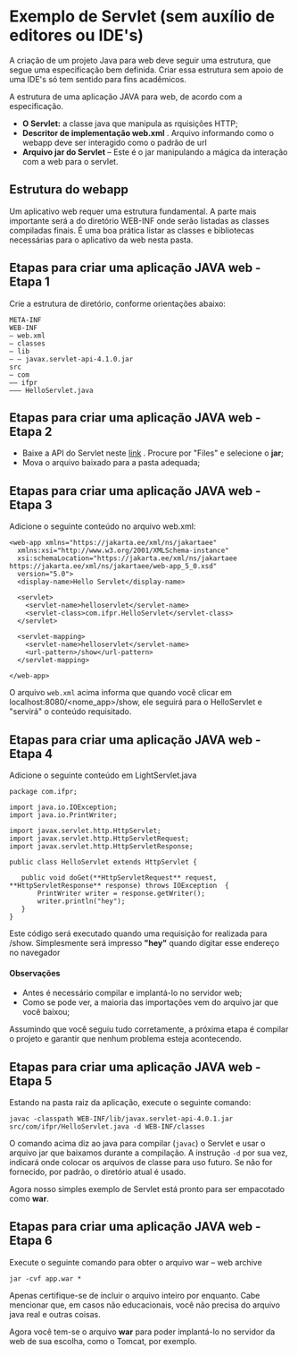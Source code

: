 
# Exemplo de Servlet (sem auxílio de editores ou IDE's)

A criação de um projeto Java para web deve seguir uma estrutura, que segue uma especificação bem definida. 
Criar essa estrutura sem apoio de uma IDE's só tem sentido para fins acadêmicos.


A estrutura de uma aplicação JAVA para web, de acordo com a especificação.

 - **O Servlet:** a classe java que manipula as rquisições HTTP; 
 - **Descritor de implementação web.xml** . Arquivo informando como o webapp deve ser interagido como o padrão de url 
 - **Arquivo jar do Servlet** – Este é o jar manipulando a mágica da interação com a web para o servlet.

## Estrutura do webapp

Um aplicativo web requer uma estrutura fundamental. A parte mais importante será a do diretório WEB-INF onde serão listadas as classes compiladas finais. É uma boa prática listar as classes e bibliotecas necessárias para o aplicativo da web nesta pasta.


## Etapas para criar uma aplicação JAVA web - Etapa 1
Crie a estrutura de diretório, conforme orientações abaixo:

	META-INF
	WEB-INF
	– web.xml
	– classes
	– lib
	– – javax.servlet-api-4.1.0.jar
	src
	– com
	–– ifpr
	——– HelloServlet.java

## Etapas para criar uma aplicação JAVA web - Etapa 2

 - Baixe a API do Servlet neste [link](https://mvnrepository.com/artifact/javax.servlet/javax.servlet-api/4.0.1) . Procure por "Files" e selecione o **jar**;
 - Mova o arquivo baixado para a pasta adequada;


##  Etapas para criar uma aplicação JAVA web - Etapa 3

Adicione o  seguinte conteúdo no arquivo web.xml: 
	
<?xml version="1.0" encoding="UTF-8"?>
	<web-app xmlns="https://jakarta.ee/xml/ns/jakartaee"
	  xmlns:xsi="http://www.w3.org/2001/XMLSchema-instance"
	  xsi:schemaLocation="https://jakarta.ee/xml/ns/jakartaee https://jakarta.ee/xml/ns/jakartaee/web-app_5_0.xsd"
	  version="5.0">
	  <display-name>Hello Servlet</display-name>

	  <servlet>
	    <servlet-name>helloservlet</servlet-name>
	    <servlet-class>com.ifpr.HelloServlet</servlet-class>
	  </servlet>

	  <servlet-mapping>
	    <servlet-name>helloservlet</servlet-name>
	    <url-pattern>/show</url-pattern>
	  </servlet-mapping>

	</web-app>


O arquivo `web.xml` acima informa que quando você clicar em localhost:8080/<nome_app>/show, ele seguirá para o HelloServlet e "servirá" o conteúdo requisitado.

##  Etapas para criar uma aplicação JAVA web - Etapa 4

Adicione o seguinte conteúdo em LightServlet.java

```
package com.ifpr;
   
import java.io.IOException;
import java.io.PrintWriter;

import javax.servlet.http.HttpServlet;
import javax.servlet.http.HttpServletRequest;
import javax.servlet.http.HttpServletResponse;

public class HelloServlet extends HttpServlet {

   public void doGet(**HttpServletRequest** request, **HttpServletResponse** response) throws IOException  {
       PrintWriter writer = response.getWriter();
       writer.println("hey");
   }
}
```

Este código será executado quando uma requisição for realizada para /show. Simplesmente será impresso **"hey"** quando digitar esse endereço no navegador  

#### Observações 

 - Antes é necessário compilar e implantá-lo no servidor web;
 - Como se pode ver, a maioria das importações vem do arquivo jar que você baixou;

Assumindo que você seguiu tudo corretamente, a próxima etapa é compilar o projeto e garantir que nenhum problema esteja acontecendo.

## Etapas para criar uma aplicação JAVA web - Etapa 5


Estando na pasta raiz da aplicação, execute o seguinte comando:
```
javac -classpath WEB-INF/lib/javax.servlet-api-4.0.1.jar src/com/ifpr/HelloServlet.java -d WEB-INF/classes
```
O comando acima diz ao java para compilar (`javac`) o Servlet e usar o arquivo jar que baixamos durante a compilação. 
A instrução `-d` por sua vez, indicará onde colocar os arquivos de classe para uso futuro. Se não for fornecido, por padrão, o diretório atual é usado.

Agora nosso simples exemplo de Servlet está pronto para ser empacotado como **war**.

## Etapas para criar uma aplicação JAVA web - Etapa 6

Execute o seguinte comando para obter o arquivo war – web archive

`jar -cvf app.war *`

Apenas certifique-se de incluir o arquivo inteiro por enquanto. Cabe mencionar que, em casos não educacionais, você não precisa do arquivo java real e outras coisas.

Agora você tem-se o arquivo **war** para poder implantá-lo no servidor da web de sua escolha, como o Tomcat, por exemplo.
